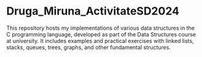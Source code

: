 # Druga_Miruna_ActivitateSD2024
This repository hosts my implementations of various data structures in the C programming language, developed as part of the Data Structures course at university. It includes examples and practical exercises with linked lists, stacks, queues, trees, graphs, and other fundamental structures.

